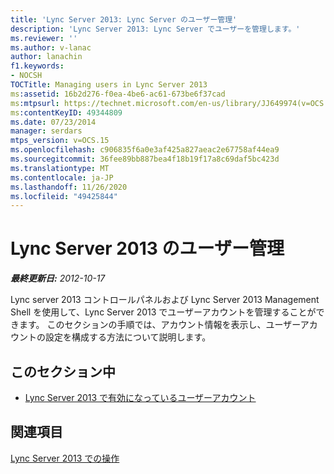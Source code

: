 ```yaml
---
title: 'Lync Server 2013: Lync Server のユーザー管理'
description: 'Lync Server 2013: Lync Server でユーザーを管理します。'
ms.reviewer: ''
ms.author: v-lanac
author: lanachin
f1.keywords:
- NOCSH
TOCTitle: Managing users in Lync Server 2013
ms:assetid: 16b2d276-f0ea-4be6-ac61-673be6f37cad
ms:mtpsurl: https://technet.microsoft.com/en-us/library/JJ649974(v=OCS.15)
ms:contentKeyID: 49344809
ms.date: 07/23/2014
manager: serdars
mtps_version: v=OCS.15
ms.openlocfilehash: c906835f6a0e3af425a827aeac2e67758af44ea9
ms.sourcegitcommit: 36fee89bb887bea4f18b19f17a8c69daf5bc423d
ms.translationtype: MT
ms.contentlocale: ja-JP
ms.lasthandoff: 11/26/2020
ms.locfileid: "49425844"
---
```

# <a name="managing-users-in-lync-server-2013"></a>Lync Server 2013 のユーザー管理

<div data-xmlns="http://www.w3.org/1999/xhtml">

<div class="topic" data-xmlns="http://www.w3.org/1999/xhtml" data-msxsl="urn:schemas-microsoft-com:xslt" data-cs="https://msdn.microsoft.com/">

<div data-asp="https://msdn2.microsoft.com/asp">



</div>

<div id="mainSection">

<div id="mainBody">

<span> </span>

_**最終更新日:** 2012-10-17_

Lync server 2013 コントロールパネルおよび Lync Server 2013 Management Shell を使用して、Lync Server 2013 でユーザーアカウントを管理することができます。 このセクションの手順では、アカウント情報を表示し、ユーザーアカウントの設定を構成する方法について説明します。

<div>

## <a name="in-this-section"></a>このセクション中

  - [Lync Server 2013 で有効になっているユーザーアカウント](lync-server-2013-user-accounts-enabled-for-lync-server.md)

</div>

<div>

## <a name="see-also"></a>関連項目


[Lync Server 2013 での操作](lync-server-2013-operations.md)  
  

</div>

</div>

<span> </span>

</div>

</div>

</div>


